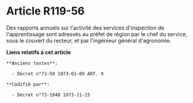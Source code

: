 # Article R119-56

Des rapports annuels sur l'activité des services d'inspection de l'apprentissage sont adressés au préfet de région par le
chef du service, sous le couvert du recteur, et par l'ingénieur général d'agronomie.

**Liens relatifs à cet article**

	**Anciens textes**:

	  - Décret n°73-50 1973-01-09 ART. 9

	**Codifié par**:

	  - Décret n°73-1048 1973-11-15
